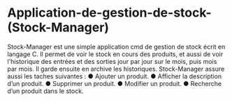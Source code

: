 # Application-de-gestion-de-stock-(Stock-Manager)
Stock-Manager est une simple application cmd de gestion de stock écrit en langage C.
Il permet de voir le stock en cours des produits, et aussi de voir l'historique des entrées et des sorties
jour par jour sur le mois, puis mois par mois. Il garde ensuite en archive les historiques.
Stock-Manager assure aussi les taches suivantes :
 ● Ajouter un produit.
 ● Afficher la description d’un produit.
 ● Supprimer un produit.
 ● Modifier un produit.
 ● Recherche d’un produit dans le stock.
